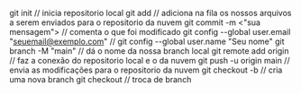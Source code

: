 git init // inicia repositorio local
git add <nome do seu arquivo> // adiciona na fila os nossos arquivos a serem enviados para o repositorio da nuvem
git commit -m <"sua mensagem"> // comenta o que foi modificado
git config --global user.email "seuemail@exemplo.com" // 
git config --global user.name "Seu nome"
git branch -M "main" // dá o nome da nossa branch local
git remote add origin <seu link> // faz a conexão do repositorio local e o da nuvem
git push -u origin main // envia as modificações para o repositorio da nuvem
git checkout -b // cria uma nova branch
git checkout <nome da branch> // troca de branch
